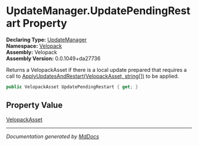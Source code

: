 ﻿<!--  
  <auto-generated>   
    The contents of this file were generated by a tool.  
    Changes to this file may be list if the file is regenerated  
  </auto-generated>   
-->

# UpdateManager.UpdatePendingRestart Property

**Declaring Type:** [UpdateManager](../index.md)  
**Namespace:** [Velopack](../../index.md)  
**Assembly:** Velopack  
**Assembly Version:** 0.0.1049+da27736

 Returns a VelopackAsset if there is a local update prepared that requires a call to [ApplyUpdatesAndRestart(VelopackAsset, string\[\])](../methods/ApplyUpdatesAndRestart.md) to be applied. 

```csharp
public VelopackAsset UpdatePendingRestart { get; }
```

## Property Value

[VelopackAsset](../../VelopackAsset/index.md)

___

*Documentation generated by [MdDocs](https://github.com/ap0llo/mddocs)*

